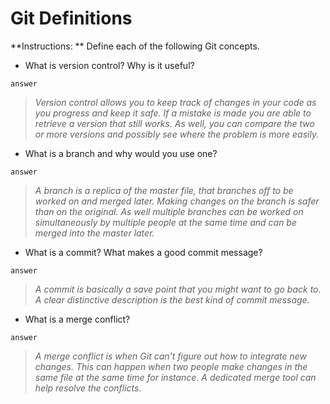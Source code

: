 # Git Definitions

**Instructions: ** Define each of the following Git concepts.

* What is version control?  Why is it useful?

```answer```
>*Version control allows you to keep track of changes in your code as you progress and keep it safe. If a mistake is made you are able to retrieve a version that still works. As well, you can compare the two or more versions and possibly see where the problem is more easily.*

* What is a branch and why would you use one?

```answer```
>*A branch is a replica of the master file, that branches off to be worked on and merged later. Making changes on the branch is safer than on the original. As well multiple branches can be worked on simultaneously by multiple people at the same time and can be merged into the master later.*

* What is a commit? What makes a good commit message?

```answer```
>*A commit is basically a save point that you might want to go back to. A clear distinctive description is the best kind of commit message.* 

* What is a merge conflict?

```answer```
>*A merge conflict is when Git can't figure out how to integrate new changes. This can happen when two people make changes in the same file at the same time for instance. A dedicated merge tool can help resolve the conflicts.*
